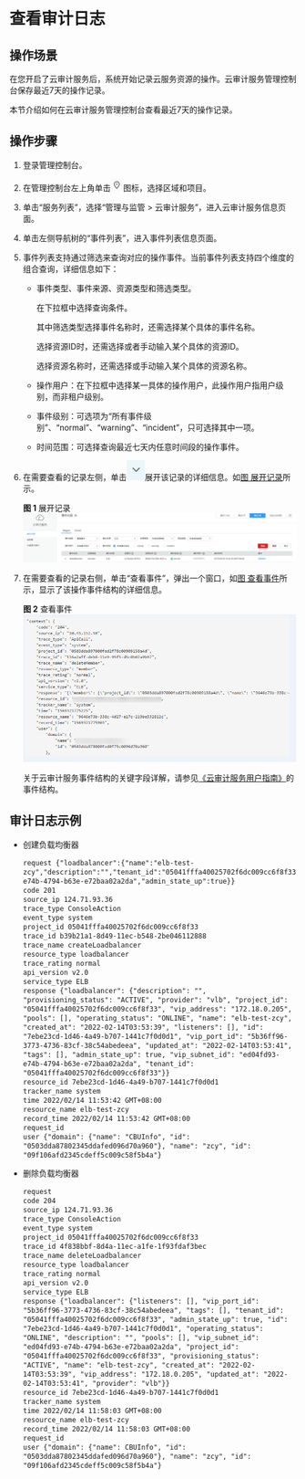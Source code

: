 # 查看审计日志<a name="elb_ug_sj_0002"></a>

## 操作场景<a name="section71051526193816"></a>

在您开启了云审计服务后，系统开始记录云服务资源的操作。云审计服务管理控制台保存最近7天的操作记录。

本节介绍如何在云审计服务管理控制台查看最近7天的操作记录。

## 操作步骤<a name="zh-cn_topic_0107211964_section35541637205812"></a>

1.  登录管理控制台。
2.  在管理控制台左上角单击![](figures/icon-region.png)图标，选择区域和项目。
3.  单击“服务列表”，选择“管理与监管 \> 云审计服务”，进入云审计服务信息页面。
4.  单击左侧导航树的“事件列表”，进入事件列表信息页面。
5.  事件列表支持通过筛选来查询对应的操作事件。当前事件列表支持四个维度的组合查询，详细信息如下：
    -   事件类型、事件来源、资源类型和筛选类型。

        在下拉框中选择查询条件。

        其中筛选类型选择事件名称时，还需选择某个具体的事件名称。

        选择资源ID时，还需选择或者手动输入某个具体的资源ID。

        选择资源名称时，还需选择或手动输入某个具体的资源名称。

    -   操作用户：在下拉框中选择某一具体的操作用户，此操作用户指用户级别，而非租户级别。
    -   事件级别：可选项为“所有事件级别”、“normal”、“warning”、“incident”，只可选择其中一项。
    -   时间范围：可选择查询最近七天内任意时间段的操作事件。

6.  在需要查看的记录左侧，单击![](figures/zh-cn_image_0114944777.jpg)展开该记录的详细信息。如[图 展开记录](#fig133800413018)所示。

    **图 1**  展开记录<a name="fig133800413018"></a>  
    ![](figures/展开记录.png "展开记录")

7.  在需要查看的记录右侧，单击“查看事件”，弹出一个窗口，如[图 查看事件](#fig18381171611912)所示，显示了该操作事件结构的详细信息。

    **图 2**  查看事件<a name="fig18381171611912"></a>  
    ![](figures/查看事件.png "查看事件")

    关于云审计服务事件结构的关键字段详解，请参见[《云审计服务用户指南》](https://support.huaweicloud.com/usermanual-cts/cts_03_0010.html)的事件结构。


## 审计日志示例<a name="section20682111543419"></a>

-   创建负载均衡器

    ```
    request {"loadbalancer":{"name":"elb-test-zcy","description":"","tenant_id":"05041fffa40025702f6dc009cc6f8f33","vip_subnet_id":"ed04fd93-e74b-4794-b63e-e72baa02a2da","admin_state_up":true}}
    code 201
    source_ip 124.71.93.36
    trace_type ConsoleAction
    event_type system
    project_id 05041fffa40025702f6dc009cc6f8f33
    trace_id b39b21a1-8d49-11ec-b548-2be046112888
    trace_name createLoadbalancer
    resource_type loadbalancer
    trace_rating normal
    api_version v2.0
    service_type ELB
    response {"loadbalancer": {"description": "", "provisioning_status": "ACTIVE", "provider": "vlb", "project_id": "05041fffa40025702f6dc009cc6f8f33", "vip_address": "172.18.0.205", "pools": [], "operating_status": "ONLINE", "name": "elb-test-zcy", "created_at": "2022-02-14T03:53:39", "listeners": [], "id": "7ebe23cd-1d46-4a49-b707-1441c7f0d0d1", "vip_port_id": "5b36ff96-3773-4736-83cf-38c54abedeea", "updated_at": "2022-02-14T03:53:41", "tags": [], "admin_state_up": true, "vip_subnet_id": "ed04fd93-e74b-4794-b63e-e72baa02a2da", "tenant_id": "05041fffa40025702f6dc009cc6f8f33"}}
    resource_id 7ebe23cd-1d46-4a49-b707-1441c7f0d0d1
    tracker_name system
    time 2022/02/14 11:53:42 GMT+08:00
    resource_name elb-test-zcy
    record_time 2022/02/14 11:53:42 GMT+08:00
    request_id
    user {"domain": {"name": "CBUInfo", "id": "0503dda87802345ddafed096d70a960"}, "name": "zcy", "id": "09f106afd2345cdeff5c009c58f5b4a"}
    ```

-   删除负载均衡器

    ```
    request
    code 204
    source_ip 124.71.93.36
    trace_type ConsoleAction
    event_type system
    project_id 05041fffa40025702f6dc009cc6f8f33
    trace_id 4f838bbf-8d4a-11ec-a1fe-1f93fdaf3bec
    trace_name deleteLoadbalancer
    resource_type loadbalancer
    trace_rating normal
    api_version v2.0
    service_type ELB
    response {"loadbalancer": {"listeners": [], "vip_port_id": "5b36ff96-3773-4736-83cf-38c54abedeea", "tags": [], "tenant_id": "05041fffa40025702f6dc009cc6f8f33", "admin_state_up": true, "id": "7ebe23cd-1d46-4a49-b707-1441c7f0d0d1", "operating_status": "ONLINE", "description": "", "pools": [], "vip_subnet_id": "ed04fd93-e74b-4794-b63e-e72baa02a2da", "project_id": "05041fffa40025702f6dc009cc6f8f33", "provisioning_status": "ACTIVE", "name": "elb-test-zcy", "created_at": "2022-02-14T03:53:39", "vip_address": "172.18.0.205", "updated_at": "2022-02-14T03:53:41", "provider": "vlb"}}
    resource_id 7ebe23cd-1d46-4a49-b707-1441c7f0d0d1
    tracker_name system
    time 2022/02/14 11:58:03 GMT+08:00
    resource_name elb-test-zcy
    record_time 2022/02/14 11:58:03 GMT+08:00
    request_id
    user {"domain": {"name": CBUInfo", "id": "0503dda87802345ddafed096d70a960"}, "name": "zcy", "id": "09f106afd2345cdeff5c009c58f5b4a"}
    ```


